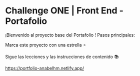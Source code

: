 # Challenge ONE | Front End - Portafolio
¡Bienvenido al proyecto base del Portafolio ! Pasos principales:

Marca este proyecto con una estrella ⭐

Sigue las lecciones y las instrucciones de contenido 📚

https://portfolio-anabelhm.netlify.app/

